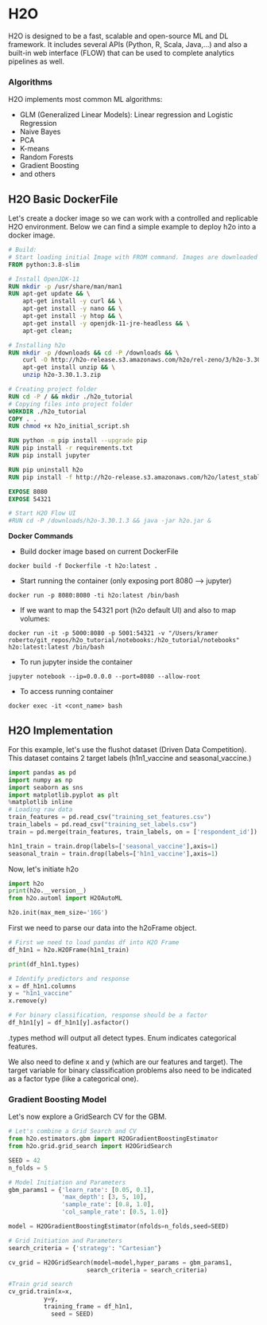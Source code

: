 #  H2O

H2O is designed to be a fast, scalable and open-source ML and DL framework. It includes several APIs (Python, R, Scala, Java,...) 
and also a built-in web interface (FLOW) that can be used to complete analytics pipelines as well.

### Algorithms

H2O implements most common ML algorithms:
* GLM (Generalized Linear Models): Linear regression and Logistic Regression
* Naive Bayes
* PCA
* K-means 
* Random Forests
* Gradient Boosting
* and others


## H2O Basic DockerFile

Let's create a docker image so we can work with a controlled and replicable H2O environment. Below we can find a simple example
to deploy h2o into a docker image.

````dockerfile
# Build:
# Start loading initial Image with FROM command. Images are downloaded from Docker HUB
FROM python:3.8-slim

# Install OpenJDK-11
RUN mkdir -p /usr/share/man/man1
RUN apt-get update && \
    apt-get install -y curl && \
    apt-get install -y nano && \
    apt-get install -y htop && \
    apt-get install -y openjdk-11-jre-headless && \
    apt-get clean;

# Installing h2o
RUN mkdir -p /downloads && cd -P /downloads && \
    curl -O http://h2o-release.s3.amazonaws.com/h2o/rel-zeno/3/h2o-3.30.1.3.zip && \
    apt-get install unzip && \
    unzip h2o-3.30.1.3.zip

# Creating project folder
RUN cd -P / && mkdir ./h2o_tutorial
# Copying files into project folder
WORKDIR ./h2o_tutorial
COPY . .
RUN chmod +x h2o_initial_script.sh

RUN python -m pip install --upgrade pip
RUN pip install -r requirements.txt
RUN pip install jupyter

RUN pip uninstall h2o
RUN pip install -f http://h2o-release.s3.amazonaws.com/h2o/latest_stable_Py.html h2o

EXPOSE 8080
EXPOSE 54321

# Start H2O Flow UI
#RUN cd -P /downloads/h2o-3.30.1.3 && java -jar h2o.jar &

````

**Docker Commands**

* Build docker image based on current DockerFile
```shell script
docker build -f Dockerfile -t h2o:latest .
````

* Start running the container (only exposing port 8080 --> jupyter)
````shell script
docker run -p 8080:8080 -ti h2o:latest /bin/bash
````

* If we want to map the 54321 port (h2o default UI) and also to map volumes:
````shell script
docker run -it -p 5000:8080 -p 5001:54321 -v "/Users/kramer roberto/git_repos/h2o_tutorial/notebooks:/h2o_tutorial/notebooks" h2o:latest:latest /bin/bash
````

* To run jupyter inside the container
````shell script
jupyter notebook --ip=0.0.0.0 --port=8080 --allow-root
````

* To access running container
````shell script
docker exec -it <cont_name> bash
````

## H2O Implementation

For this example, let's use the flushot dataset (Driven Data Competition). This dataset contains 2 target labels (h1n1_vaccine and seasonal_vaccine.)

````python
import pandas as pd
import numpy as np
import seaborn as sns
import matplotlib.pyplot as plt
%matplotlib inline
# Loading raw data
train_features = pd.read_csv("training_set_features.csv")
train_labels = pd.read_csv("training_set_labels.csv")
train = pd.merge(train_features, train_labels, on = ['respondent_id'])

h1n1_train = train.drop(labels=['seasonal_vaccine'],axis=1)
seasonal_train = train.drop(labels=['h1n1_vaccine'],axis=1)
````

Now, let's initiate h2o

````python
import h2o
print(h2o.__version__)
from h2o.automl import H2OAutoML

h2o.init(max_mem_size='16G')
````

First we need to parse our data into the h2oFrame object. 

````python
# First we need to load pandas df into H2O Frame
df_h1n1 = h2o.H2OFrame(h1n1_train)

print(df_h1n1.types)

# Identify predictors and response
x = df_h1n1.columns
y = "h1n1_vaccine"
x.remove(y)

# For binary classification, response should be a factor
df_h1n1[y] = df_h1n1[y].asfactor()
````
 .types method will output all detect types. Enum indicates categorical features. 
 
 We also need to define x and y (which are our features and target). The target variable for binary classification problems 
 also need to be indicated as a factor type (like a categorical one).
 
 ### Gradient Boosting Model 
 
 Let's now explore a GridSearch CV for the GBM. 
 
 ````python
# Let's combine a Grid Search and CV
from h2o.estimators.gbm import H2OGradientBoostingEstimator
from h2o.grid.grid_search import H2OGridSearch

SEED = 42
n_folds = 5

# Model Initiation and Parameters
gbm_params1 = {'learn_rate': [0.05, 0.1],
                'max_depth': [3, 5, 10],
                'sample_rate': [0.8, 1.0],
                'col_sample_rate': [0.5, 1.0]}

model = H2OGradientBoostingEstimator(nfolds=n_folds,seed=SEED)

# Grid Initiation and Parameters
search_criteria = {'strategy': "Cartesian"}

cv_grid = H2OGridSearch(model=model,hyper_params = gbm_params1,
                       search_criteria = search_criteria)

#Train grid search
cv_grid.train(x=x, 
           y=y,
           training_frame = df_h1n1,
             seed = SEED)
````
 
 

